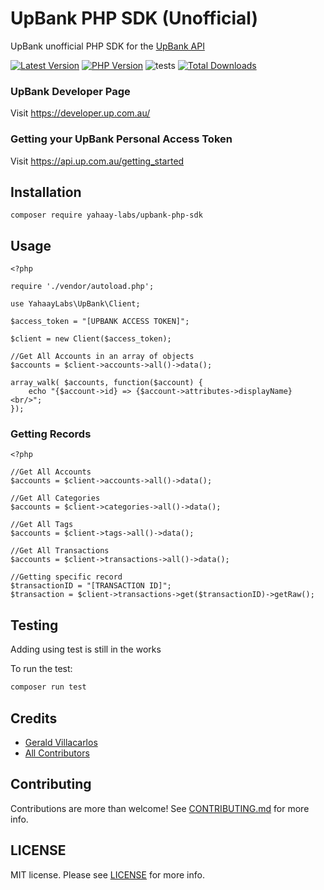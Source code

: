 # UpBank PHP SDK (Unofficial)
UpBank unofficial PHP SDK for the [UpBank API](https://developer.up.com.au/)

<!-- BADGES_START -->
[![Latest Version][badge-release]][packagist]
[![PHP Version][badge-php]][php]
![tests](https://github.com/YahaayLabs/upbank-php-sdk/workflows/tests/badge.svg)
[![Total Downloads][badge-downloads]][downloads]

[badge-release]: https://img.shields.io/packagist/v/yahaay-labs/upbank-php-sdk.svg?style=flat-square&label=release
[badge-php]: https://img.shields.io/packagist/php-v/yahaay-labs/upbank-php-sdk.svg?style=flat-square
[badge-downloads]: https://img.shields.io/packagist/dt/yahaay-labs/upbank-php-sdk.svg?style=flat-square&colorB=mediumvioletred

[packagist]: https://packagist.org/packages/yahaay-labs/upbank-php-sdk
[php]: https://php.net
[downloads]: https://packagist.org/packages/yahaay-labs/upbank-php-sdk
<!-- BADGES_END -->

### UpBank Developer Page
Visit https://developer.up.com.au/

### Getting your UpBank Personal Access Token
Visit https://api.up.com.au/getting_started

## Installation
```shell
composer require yahaay-labs/upbank-php-sdk
```

## Usage
```shell
<?php

require './vendor/autoload.php';

use YahaayLabs\UpBank\Client;

$access_token = "[UPBANK ACCESS TOKEN]";

$client = new Client($access_token);

//Get All Accounts in an array of objects
$accounts = $client->accounts->all()->data();

array_walk( $accounts, function($account) {
    echo "{$account->id} => {$account->attributes->displayName} <br/>";
});

```

### Getting Records
```shell
<?php

//Get All Accounts
$accounts = $client->accounts->all()->data();

//Get All Categories
$accounts = $client->categories->all()->data();

//Get All Tags
$accounts = $client->tags->all()->data();

//Get All Transactions
$accounts = $client->transactions->all()->data();

//Getting specific record
$transactionID = "[TRANSACTION ID]";
$transaction = $client->transactions->get($transactionID)->getRaw();
```


## Testing
Adding using test is still in the works

To run the test:
```bash
composer run test
```

## Credits

- [Gerald Villacarlos](https://github.com/eLBirador)
- [All Contributors](../../contributors)

## Contributing
Contributions are more than welcome! See [CONTRIBUTING.md](/CONTRIBUTING.md) for more info.

## LICENSE
MIT license. Please see [LICENSE](LICENSE) for more info.